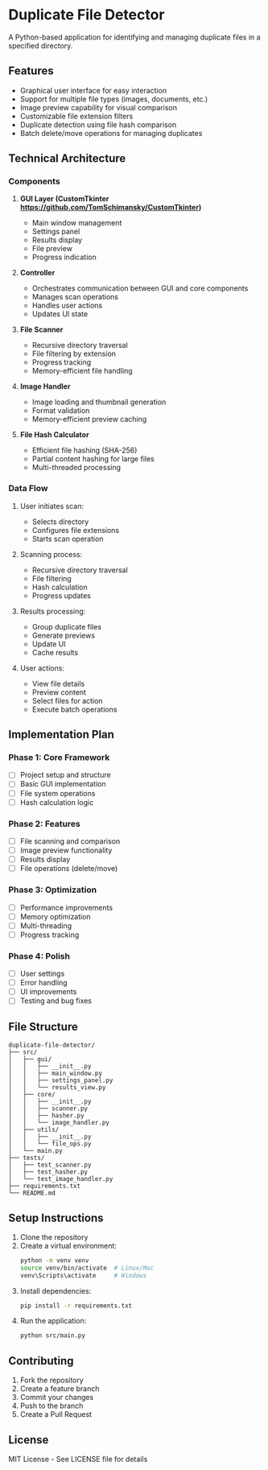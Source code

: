 # Duplicate File Detector

A Python-based application for identifying and managing duplicate files in a specified directory.

## Features

- Graphical user interface for easy interaction
- Support for multiple file types (images, documents, etc.)
- Image preview capability for visual comparison
- Customizable file extension filters
- Duplicate detection using file hash comparison
- Batch delete/move operations for managing duplicates

## Technical Architecture

### Components

1. **GUI Layer (CustomTkinter https://github.com/TomSchimansky/CustomTkinter)** 
   - Main window management
   - Settings panel
   - Results display
   - File preview
   - Progress indication

2. **Controller**
   - Orchestrates communication between GUI and core components
   - Manages scan operations
   - Handles user actions
   - Updates UI state

3. **File Scanner**
   - Recursive directory traversal
   - File filtering by extension
   - Progress tracking
   - Memory-efficient file handling

4. **Image Handler**
   - Image loading and thumbnail generation
   - Format validation
   - Memory-efficient preview caching

5. **File Hash Calculator**
   - Efficient file hashing (SHA-256)
   - Partial content hashing for large files
   - Multi-threaded processing

### Data Flow

1. User initiates scan:
   - Selects directory
   - Configures file extensions
   - Starts scan operation

2. Scanning process:
   - Recursive directory traversal
   - File filtering
   - Hash calculation
   - Progress updates

3. Results processing:
   - Group duplicate files
   - Generate previews
   - Update UI
   - Cache results

4. User actions:
   - View file details
   - Preview content
   - Select files for action
   - Execute batch operations

## Implementation Plan

### Phase 1: Core Framework
- [ ] Project setup and structure
- [ ] Basic GUI implementation
- [ ] File system operations
- [ ] Hash calculation logic

### Phase 2: Features
- [ ] File scanning and comparison
- [ ] Image preview functionality
- [ ] Results display
- [ ] File operations (delete/move)

### Phase 3: Optimization
- [ ] Performance improvements
- [ ] Memory optimization
- [ ] Multi-threading
- [ ] Progress tracking

### Phase 4: Polish
- [ ] User settings
- [ ] Error handling
- [ ] UI improvements
- [ ] Testing and bug fixes

## File Structure

```
duplicate-file-detector/
├── src/
│   ├── gui/
│   │   ├── __init__.py
│   │   ├── main_window.py
│   │   ├── settings_panel.py
│   │   └── results_view.py
│   ├── core/
│   │   ├── __init__.py
│   │   ├── scanner.py
│   │   ├── hasher.py
│   │   └── image_handler.py
│   ├── utils/
│   │   ├── __init__.py
│   │   └── file_ops.py
│   └── main.py
├── tests/
│   ├── test_scanner.py
│   ├── test_hasher.py
│   └── test_image_handler.py
├── requirements.txt
└── README.md
```

## Setup Instructions

1. Clone the repository
2. Create a virtual environment:
   ```bash
   python -m venv venv
   source venv/bin/activate  # Linux/Mac
   venv\Scripts\activate     # Windows
   ```
3. Install dependencies:
   ```bash
   pip install -r requirements.txt
   ```
4. Run the application:
   ```bash
   python src/main.py
   ```

## Contributing

1. Fork the repository
2. Create a feature branch
3. Commit your changes
4. Push to the branch
5. Create a Pull Request

## License

MIT License - See LICENSE file for details
